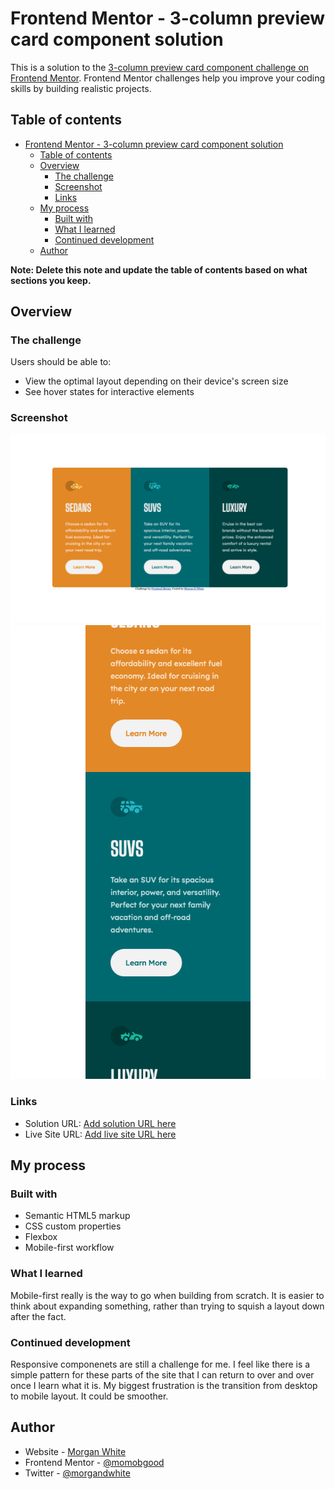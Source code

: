 # Frontend Mentor - 3-column preview card component solution

This is a solution to the [3-column preview card component challenge on Frontend Mentor](https://www.frontendmentor.io/challenges/3column-preview-card-component-pH92eAR2-). Frontend Mentor challenges help you improve your coding skills by building realistic projects. 

## Table of contents

- [Frontend Mentor - 3-column preview card component solution](#frontend-mentor---3-column-preview-card-component-solution)
  - [Table of contents](#table-of-contents)
  - [Overview](#overview)
    - [The challenge](#the-challenge)
    - [Screenshot](#screenshot)
    - [Links](#links)
  - [My process](#my-process)
    - [Built with](#built-with)
    - [What I learned](#what-i-learned)
    - [Continued development](#continued-development)
  - [Author](#author)

**Note: Delete this note and update the table of contents based on what sections you keep.**

## Overview

### The challenge

Users should be able to:

- View the optimal layout depending on their device's screen size
- See hover states for interactive elements

### Screenshot

![desktop](./desktop-preview-card-ss.png)
![mobile](./mobile-preview-card-ss.png)



### Links

- Solution URL: [Add solution URL here](https://your-solution-url.com)
- Live Site URL: [Add live site URL here](https://your-live-site-url.com)

## My process

### Built with

- Semantic HTML5 markup
- CSS custom properties
- Flexbox
- Mobile-first workflow

### What I learned

Mobile-first really is the way to go when building from scratch. It is easier to think about expanding something, rather than trying to squish a layout down after the fact.


### Continued development

Responsive componenets are still a challenge for me. I feel like there is a simple pattern for these parts of the site that I can return to over and over once I learn what it is. My biggest frustration is the transition from desktop to mobile layout. It could be smoother.


## Author

- Website - [Morgan White](https://www.morgandanielwhite.com)
- Frontend Mentor - [@momobgood](https://www.frontendmentor.io/profile/momobgood)
- Twitter - [@morgandwhite](https://www.twitter.com/morgandwhite)